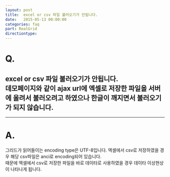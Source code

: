 ```yaml
---
layout: post
title:  excel or csv 파일 불러오기가 안됩니다.
date:   2015-05-13 00:00:00
categories: faq
part: RealGrid
directiontype: 
---
```


# Q.

excel or csv 파일 불러오기가 안됩니다.  
데모페이지와 같이 ajax url에 엑셀로 저장한 파일을 서버에 올려서 불러오려고 하였으나 한글이 깨지면서 불러오기가 되지 않습니다.
---
***

# A.

그리드가 읽어들이는 encoding type은 UTF-8입니다. 엑셀에서 csv로 저장하였을 경우 해당 csv파일은 anci로 encoding되어 있습니다.  
때문에 엑셀에서 csv로 저장한 파일을 바로 데이타로 사용하였을 경우 데이타 이상현상이 나타나게 됩니다.

